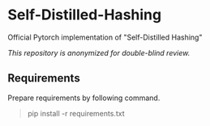 # Self-Distilled-Hashing

Official Pytorch implementation of "Self-Distilled Hashing"

*This repository is anonymized for double-blind review.*

## Requirements

Prepare requirements by following command.
> pip install -r requirements.txt
